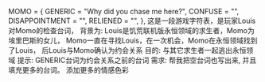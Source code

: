 MOMO = {
    GENERIC = "Why did you chase me here?",
    CONFUSE = "",
    DISAPPOINTMENT = "",
    RELIENED = "",
},
这是一段游戏字符表，是玩家Louis对Momo的检查台词，
背景为:
    Louis是饥荒联机版永恒领域的求生者，Momo为埃里巴斯的女儿，
    Momo一直在寻找Louis，在一次机会，Momo在永恒领域找到了Louis，
    后Louis与Momo确认为约会关系
目的:
    与其它求生者一起逃出永恒领域
提示:
    GENERIC台词为约会关系之前的台词
需求:
    帮我把空台词也写出来, 并且填充更多的台词。
    添加更多的情感色彩